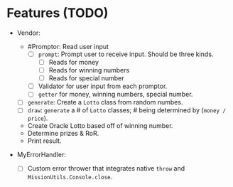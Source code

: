 # Features (TODO)

- Vendor:

  - #Promptor: Read user input
    - [ ] `prompt`: Prompt user to receive input. Should be three kinds.
      - [ ] Reads for money
      - [ ] Reads for winning numbers
      - [ ] Reads for special number
    - [ ] Validator for user input from each promptor.
    - [ ] `getter` for money, winning numbers, special number.
  - [ ] `generate`: Create a `Lotto` class from random numbes.
  - [ ] `draw`: `generate` a # of `Lotto` classes; # being determined by (`money / price`).
  - Create Oracle Lotto based off of winning number.
  - Determine prizes & RoR.
  - Print result.

- MyErrorHandler:
  - [ ] Custom error thrower that integrates native `throw` and `MissionUtils.Console.close`.
